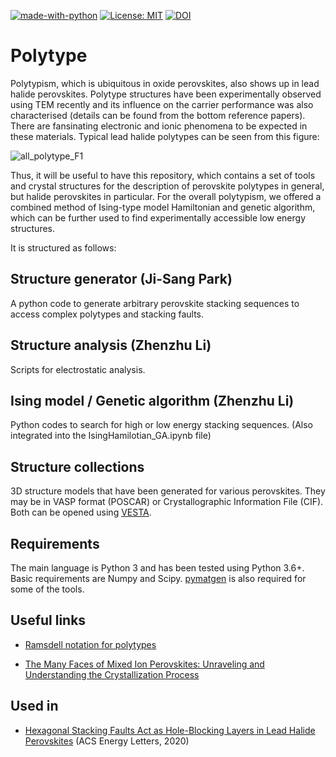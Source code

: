 [![made-with-python](https://img.shields.io/badge/Made%20with-Python-1f425f.svg)](https://www.python.org/)
[![License: MIT](https://img.shields.io/badge/License-MIT-yellow.svg)](https://opensource.org/licenses/MIT)
[![DOI](https://zenodo.org/badge/258219170.svg)](https://zenodo.org/badge/latestdoi/258219170)

# Polytype

Polytypism, which is ubiquitous in oxide perovskites, also shows up in lead halide perovskites. Polytype structures have been experimentally observed using TEM recently and its influence on the carrier performance was also characterised (details can be found from the bottom reference papers). There are fansinating electronic and ionic phenomena to be expected in these materials. Typical lead halide polytypes can be seen from this figure:

![all_polytype_F1](https://user-images.githubusercontent.com/25340554/129134302-8d062153-55fe-4c4a-b642-4abf76af5481.png)

Thus, it will be useful to have this repository, which contains a set of tools and crystal structures for the description of perovskite polytypes in general, but halide perovskites in particular. For the overall polytypism, we offered a combined method of Ising-type model Hamiltonian and genetic algorithm, which can be further used to find experimentally accessible low energy structures.

It is structured as follows:

## Structure generator (Ji-Sang Park)

A python code to generate arbitrary perovskite stacking sequences to access complex polytypes and stacking faults.  
 
## Structure analysis (Zhenzhu Li)
 
Scripts for electrostatic analysis. 

## Ising model / Genetic algorithm (Zhenzhu Li)
 
Python codes to search for high or low energy stacking sequences. (Also integrated into the IsingHamilotian_GA.ipynb file)

## Structure collections
 
3D structure models that have been generated for various perovskites. They may be in VASP format (POSCAR) or Crystallographic Information File (CIF). Both can be opened using [VESTA](http://jp-minerals.org/vesta/en/).

Requirements
------------

The main language is Python 3 and has been tested using Python 3.6+. Basic requirements are Numpy and Scipy. [pymatgen](www.pymatgen.org) is also required for some of the tools.

Useful links
------------

* [Ramsdell notation for polytypes](https://www.tf.uni-kiel.de/matwis/amat/semi_en/kap_a/basics/ba_1_1.html)

* [The Many Faces of Mixed Ion Perovskites: Unraveling and Understanding the Crystallization Process](https://pubs.acs.org/doi/abs/10.1021/acsenergylett.7b00981) 

Used in
------------

* [Hexagonal Stacking Faults Act as Hole-Blocking Layers in Lead Halide Perovskites](https://pubs.acs.org/doi/10.1021/acsenergylett.0c01124) (ACS Energy Letters, 2020)
